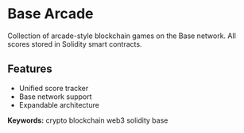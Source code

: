 # Base Arcade

Collection of arcade-style blockchain games on the Base network. All scores stored in Solidity smart contracts.

## Features
- Unified score tracker  
- Base network support  
- Expandable architecture  

**Keywords:** crypto blockchain web3 solidity base
